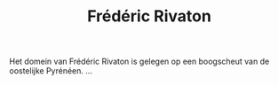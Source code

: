 ﻿---
title: Frédéric Rivaton
huis:  Domaine Rivaton
dept:  Pyrenées Orientales
regio: Roussillon
photo: rivaton.jpg
layout: wijnhuis

wijnen:
    - naam:  Tombé du Ciel'12
      ref:   Rous 1201
      app:   Vin de France
      type:  Rouge
      cep:   60% Syrah/40% Carignan
      prijs: €9.38

    - naam:  Vieilles Vignes'10
      ref:   Rous 1002
      app:   Vin de France
      type:  Rouge
      cep:   70% Carignan/20% Syrah/10% Grenache
      prijs: €13.00

    - naam:  Gribouille"10
      ref:   Rous 1001
      app:   Vin de France
      type:  Rouge
      cep:   70% Carignan/15% Syrah/15% Grenache
      prijs: €15.81

---
Het domein van Frédéric Rivaton is gelegen op een boogscheut van de oostelijke Pyrénéen.  ...
